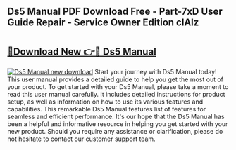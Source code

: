 ## Ds5 Manual PDF Download Free - Part-7xD User Guide Repair - Service Owner Edition clAlz

# <h2><a href="http://bc9834.oget.top/?id=Ds5+Manual">🔗Download New 👉🔴 Ds5 Manual</a></h2>

[![Ds5 Manual new download](https://i.imgur.com/5g1atiW.png)](http://bc9834.oget.top/?id=Ds5+Manual)
Start your journey with Ds5 Manual today! This user manual provides a detailed guide to help you get the most out of your product. To get started with your Ds5 Manual, please take a moment to read this user manual carefully. It includes detailed instructions for product setup, as well as information on how to use its various features and capabilities. This remarkable Ds5 Manual features list of features for seamless and efficient performance. It's our hope that the Ds5 Manual has been a helpful and informative resource in helping you get started with your new product. Should you require any assistance or clarification, please do not hesitate to contact our customer support team.
